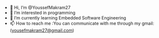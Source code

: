- 👋 Hi, I’m @YoussefMakram27
- 👀 I’m interested in programming
- 🌱 I’m currently learning Embedded Software Engineering
- 📫 How to reach me :You can communicate with me through my gmail:(yousefmakram27@gmail.com)

<!---
YoussefMakram27/YoussefMakram27 is a ✨ special ✨ repository because its `README.md` (this file) appears on your GitHub profile.
You can click the Preview link to take a look at your changes.
--->
